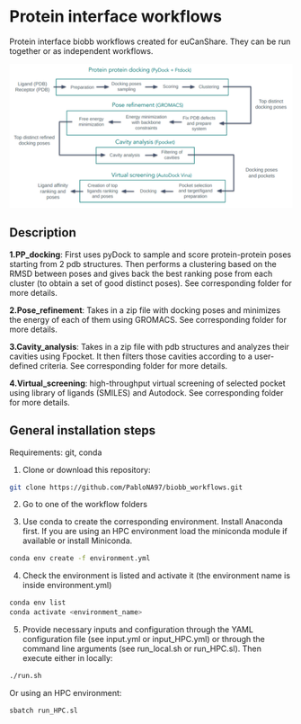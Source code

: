 # Protein interface workflows

Protein interface biobb workflows created for euCanShare. They can be run together or as independent workflows. 

![alt text](../img/protein_protein_scheme.png?raw=true)

## Description

**1.PP_docking**: First uses pyDock to sample and score protein-protein poses starting from 2 pdb structures. Then performs a clustering based on the RMSD between poses and gives back the best ranking pose from each cluster (to obtain a set of good distinct poses). See corresponding folder for more details.

**2.Pose_refinement**: Takes in a zip file with docking poses and minimizes the energy of each of them using GROMACS. See corresponding folder for more details.

**3.Cavity_analysis**: Takes in a zip file with pdb structures and analyzes their cavities using Fpocket. It then filters those cavities according to a user-defined criteria. See corresponding folder for more details.

**4.Virtual_screening**: high-throughput virtual screening of selected pocket using library of ligands (SMILES) and Autodock. See corresponding folder for more details.

## General installation steps

Requirements: git, conda

1. Clone or download this repository:

```bash
git clone https://github.com/PabloNA97/biobb_workflows.git
```

2. Go to one of the workflow folders 

3. Use conda to create the corresponding environment. Install Anaconda first. If you are using an HPC environment load the miniconda module if available or install Miniconda.

```bash
conda env create -f environment.yml
```

4. Check the environment is listed and activate it (the environment name is inside environment.yml)

```bash
conda env list
conda activate <environment_name>
```

5. Provide necessary inputs and configuration through the YAML configuration file (see input.yml or input_HPC.yml) or through the command line arguments (see run_local.sh or run_HPC.sl). Then execute either in locally:

```bash
./run.sh
```

Or using an HPC environment:

```bash
sbatch run_HPC.sl
```

